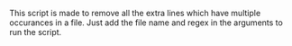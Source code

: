 This script is made to remove all the extra lines which have multiple occurances in a file. Just add the file name and regex in the arguments to run the script.
